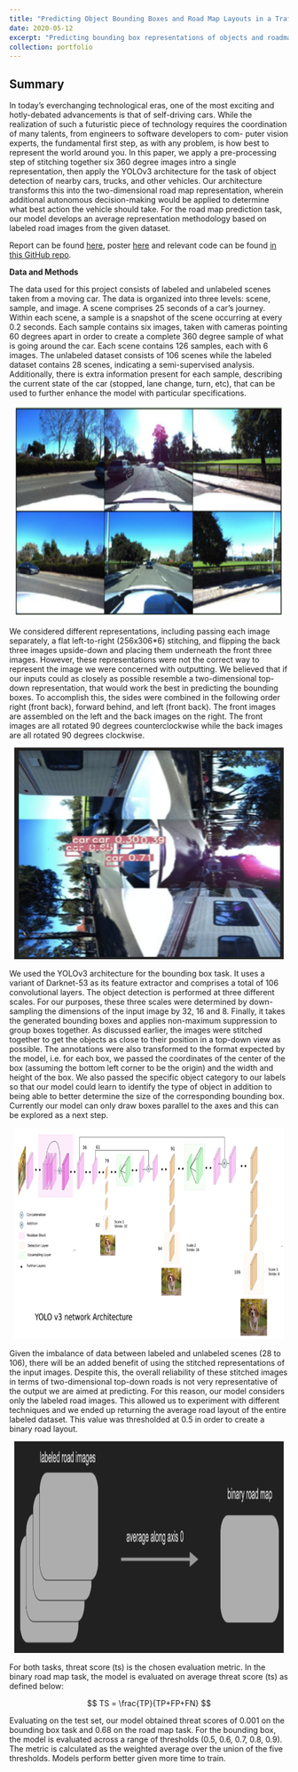 ```yaml
---
title: "Predicting Object Bounding Boxes and Road Map Layouts in a Traffic Environment"
date: 2020-05-12
excerpt: "Predicting bounding box representations of objects and roadmap layouts given a real-time traffic environment.<br/><img src='/images/DLstitch.png' style='width:300px;height:395px;'>"
collection: portfolio
---
```


## Summary

In today’s everchanging technological eras, one of the most exciting and hotly-debated advancements is that of self-driving cars. While the realization of such a futuristic piece of technology requires the coordination of many talents, from engineers to software developers to com- puter vision experts, the fundamental first step, as with any problem, is how best to represent the world around you. In this paper, we apply a pre-processing step of stitching together six 360 degree images intro a single representation, then apply the YOLOv3 architecture for the task of object detection of nearby cars, trucks, and other vehicles. Our architecture transforms this into the two-dimensional road map representation, wherein additional autonomous decision-making would be applied to determine what best action the vehicle should take. For the road map prediction task, our model develops an average representation methodology based on labeled road images from the given dataset.

Report can be found [here](https://github.com/zivschwartz/LSGAN-Computer-Vision-Implementation/blob/master/LSGAN_Image_Generation.pdf), poster [here](https://github.com/zivschwartz/LSGAN-Computer-Vision-Implementation/blob/master/Computer%20Vision%20Poster.pdf) and relevant code can be found [in this GitHub repo](https://github.com/zivschwartz/LSGAN-Computer-Vision-Implementation).

**Data and Methods** 

The data used for this project consists of labeled and unlabeled scenes taken from a moving car. The data is organized into three levels: scene, sample, and image. A scene comprises 25 seconds of a car’s journey. Within each scene, a sample is a snapshot of the scene occurring at every 0.2 seconds. Each sample contains six images, taken with cameras pointing 60 degrees apart in order to create a complete 360 degree sample of what is going around the car. Each scene contains 126 samples, each with 6 images. The unlabeled dataset consists of 106 scenes while the labeled dataset contains 28 scenes, indicating a semi-supervised analysis. Additionally, there is extra information present for each sample, describing the current state of the car (stopped, lane change, turn, etc), that can be used to further enhance the model with particular specifications.

<p align="center">
  <img width="485.5" height="381" src="/images/DLoriginal.png">
</p>

We considered different representations, including passing each image separately, a flat left-to-right (256x306*6) stitching, and flipping the back three images upside-down and placing them underneath the front three images. However, these representations were not the correct way to represent the image we were concerned with outputting. We believed that if our inputs could as closely as possible resemble a two-dimensional top-down representation, that would work the best in predicting the bounding boxes. To accomplish this, the sides were combined in the following order right (front back), forward behind, and left (front back). The front images are assembled on the left and the back images on the right. The front images are all rotated 90 degrees counterclockwise while the back images are all rotated 90 degrees clockwise.

<p align="center">
  <img width="485.5" height="381" src="/images/DLstitch.png">
</p>

We used the YOLOv3 architecture for the bounding box task. It uses a variant of Darknet-53 as its feature extractor and comprises a total of 106 convolutional layers. The object detection is performed at three different scales. For our purposes, these three scales were determined by down-sampling the dimensions of the input image by 32, 16 and 8. Finally, it takes the generated bounding boxes and applies non-maximum suppression to group boxes together. As discussed earlier, the images were stitched together to get the objects as close to their position in a top-down view as possible. The annotations were also transformed to the format expected by the model, i.e. for each box, we passed the coordinates of the center of the box (assuming the bottom left corner to be the origin) and the width and height of the box. We also passed the specific object category to our labels so that our model could learn to identify the type of object in addition to being able to better determine the size of the corresponding bounding box. Currently our model can only draw boxes parallel to the axes and this can be explored as a next step.

<p align="center">
  <img width="485.5" height="381" src="/images/DLboxarch.png">
</p>

Given the imbalance of data between labeled and unlabeled scenes (28 to 106), there will be an added benefit of using the stitched representations of the input images. Despite this, the overall reliability of these stitched images in terms of two-dimensional top-down roads is not very representative of the output we are aimed at predicting. For this reason, our model considers only the labeled road images. This allowed us to experiment with different techniques and we ended up returning the average road layout of the entire labeled dataset. This value was thresholded at 0.5 in order to create a binary road layout.

<p align="center">
  <img width="485.5" height="381" src="/images/DLroadmap.png">
</p>

For both tasks, threat score (ts) is the chosen evaluation metric. In the binary road map task, the model is evaluated on average threat score (ts) as defined below:

$$ TS = \frac{TP}{TP+FP+FN} $$

Evaluating on the test set, our model obtained threat scores of 0.001 on the bounding box task and 0.68 on the road map task. For the bounding box, the model is evaluated across a range of thresholds (0.5, 0.6, 0.7, 0.8, 0.9). The metric is calculated as the weighted average over the union of the five thresholds. Models perform better given more time to train. 

